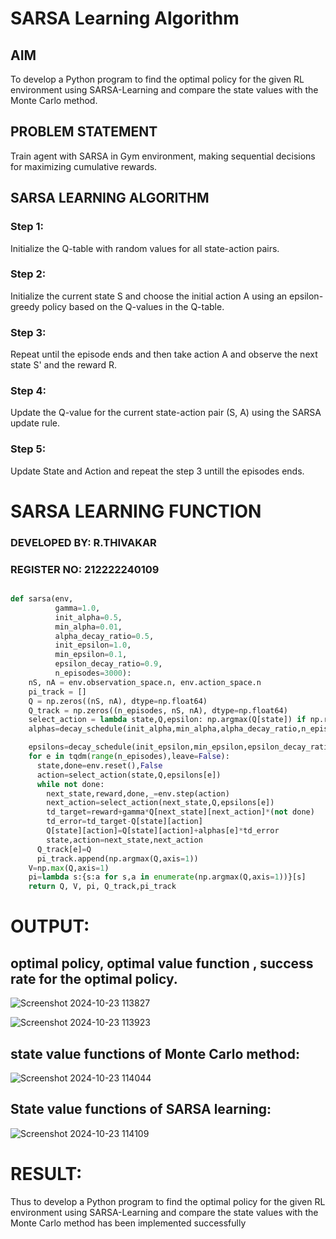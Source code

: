 # SARSA Learning Algorithm


## AIM
To develop a Python program to find the optimal policy for the given RL environment using SARSA-Learning and compare the state values with the Monte Carlo method.

## PROBLEM STATEMENT
Train agent with SARSA in Gym environment, making sequential decisions for maximizing cumulative rewards.

## SARSA LEARNING ALGORITHM
### Step 1:
Initialize the Q-table with random values for all state-action pairs.

### Step 2:
Initialize the current state S and choose the initial action A using an epsilon-greedy policy based on the Q-values in the Q-table.

### Step 3:
Repeat until the episode ends and then take action A and observe the next state S' and the reward R.

### Step 4:
Update the Q-value for the current state-action pair (S, A) using the SARSA update rule.

### Step 5:
Update State and Action and repeat the step 3 untill the episodes ends.

# SARSA LEARNING FUNCTION

### DEVELOPED BY: R.THIVAKAR
### REGISTER NO: 212222240109
```python

def sarsa(env,
          gamma=1.0,
          init_alpha=0.5,
          min_alpha=0.01,
          alpha_decay_ratio=0.5,
          init_epsilon=1.0,
          min_epsilon=0.1,
          epsilon_decay_ratio=0.9,
          n_episodes=3000):
    nS, nA = env.observation_space.n, env.action_space.n
    pi_track = []
    Q = np.zeros((nS, nA), dtype=np.float64)
    Q_track = np.zeros((n_episodes, nS, nA), dtype=np.float64)
    select_action = lambda state,Q,epsilon: np.argmax(Q[state]) if np.random.random()>epsilon else np.random.randint(len(Q[state]))
    alphas=decay_schedule(init_alpha,min_alpha,alpha_decay_ratio,n_episodes)

    epsilons=decay_schedule(init_epsilon,min_epsilon,epsilon_decay_ratio,n_episodes)
    for e in tqdm(range(n_episodes),leave=False):
      state,done=env.reset(),False
      action=select_action(state,Q,epsilons[e])
      while not done:
        next_state,reward,done,_=env.step(action)
        next_action=select_action(next_state,Q,epsilons[e])
        td_target=reward+gamma*Q[next_state][next_action]*(not done)
        td_error=td_target-Q[state][action]
        Q[state][action]=Q[state][action]+alphas[e]*td_error
        state,action=next_state,next_action
      Q_track[e]=Q
      pi_track.append(np.argmax(Q,axis=1))
    V=np.max(Q,axis=1)
    pi=lambda s:{s:a for s,a in enumerate(np.argmax(Q,axis=1))}[s]
    return Q, V, pi, Q_track,pi_track


```
# OUTPUT:
## optimal policy, optimal value function , success rate for the optimal policy.
![Screenshot 2024-10-23 113827](https://github.com/user-attachments/assets/e3af2198-499c-4ab8-a107-0e6584fbc1a9)

![Screenshot 2024-10-23 113923](https://github.com/user-attachments/assets/554f0ef5-86f8-4ca0-bd9b-946e7dbcfbaf)



## state value functions of Monte Carlo method:

![Screenshot 2024-10-23 114044](https://github.com/user-attachments/assets/38268744-a6cd-4ab1-9110-08138bda6353)




## State value functions of SARSA learning:

![Screenshot 2024-10-23 114109](https://github.com/user-attachments/assets/2dc1c879-6d66-42de-8235-51343bf1f2bc)



# RESULT:
Thus to develop a Python program to find the optimal policy for the given RL environment using SARSA-Learning and compare the state values with the Monte Carlo method has been implemented successfully
